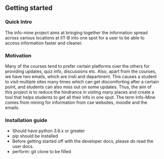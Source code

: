 ## Getting started

### Quick Intro

The info-mine project aims at bringing together the information spread across various locations at IIT-B into one spot for a user to be able to access information faster and cleaner.

### Motivation

Many of the courses tend to prefer certain platforms over the others for providing updates, quiz info, discussions etc.
Also, apart from the courses, we have two emails, which are insti and department.
This causes a student to visit multiple sites many times which can get discomforting after a certain point, and students can also miss out on some updates.
Thus, the aim of this project is to reduce the hindrance in visting many places and create a tool that helps students to get all their info in one spot. 
The term Info-Mine comes from mining for information from cse websites, moodle and the emails.

### Installation guide

* Should have python 3.6.x or greater
* pip should be installed
* Before getting started off with the developer docs, please do read the user docs.
* perform: git clone to be filled

